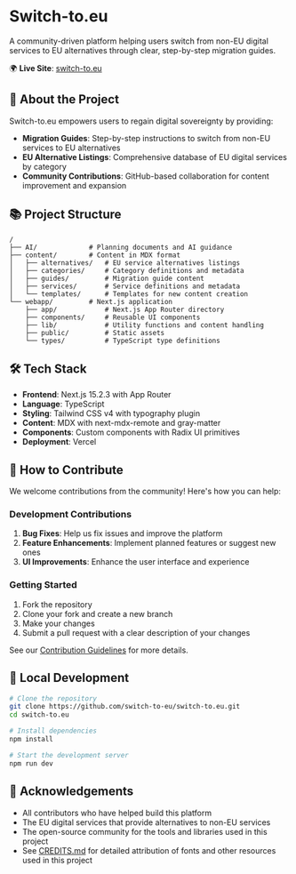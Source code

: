 # Switch-to.eu

A community-driven platform helping users switch from non-EU digital services to EU alternatives through clear, step-by-step migration guides.

🌍 **Live Site**: [switch-to.eu](https://switch-to.eu)

## 🚀 About the Project

Switch-to.eu empowers users to regain digital sovereignty by providing:

- **Migration Guides**: Step-by-step instructions to switch from non-EU services to EU alternatives
- **EU Alternative Listings**: Comprehensive database of EU digital services by category
- **Community Contributions**: GitHub-based collaboration for content improvement and expansion

## 📚 Project Structure

```
/
├── AI/             # Planning documents and AI guidance
├── content/        # Content in MDX format
│   ├── alternatives/   # EU service alternatives listings
│   ├── categories/     # Category definitions and metadata
│   ├── guides/         # Migration guide content
│   ├── services/       # Service definitions and metadata
│   └── templates/      # Templates for new content creation
└── webapp/         # Next.js application
    ├── app/            # Next.js App Router directory
    ├── components/     # Reusable UI components
    ├── lib/            # Utility functions and content handling
    ├── public/         # Static assets
    └── types/          # TypeScript type definitions
```

## 🛠️ Tech Stack

- **Frontend**: Next.js 15.2.3 with App Router
- **Language**: TypeScript
- **Styling**: Tailwind CSS v4 with typography plugin
- **Content**: MDX with next-mdx-remote and gray-matter
- **Components**: Custom components with Radix UI primitives
- **Deployment**: Vercel

## 🤝 How to Contribute

We welcome contributions from the community! Here's how you can help:


### Development Contributions

1. **Bug Fixes**: Help us fix issues and improve the platform
2. **Feature Enhancements**: Implement planned features or suggest new ones
3. **UI Improvements**: Enhance the user interface and experience

### Getting Started

1. Fork the repository
2. Clone your fork and create a new branch
3. Make your changes
4. Submit a pull request with a clear description of your changes

See our [Contribution Guidelines](./CONTRIBUTING.md) for more details.

## 🚀 Local Development

```bash
# Clone the repository
git clone https://github.com/switch-to-eu/switch-to.eu.git
cd switch-to.eu

# Install dependencies
npm install

# Start the development server
npm run dev
```

## 🙏 Acknowledgements

- All contributors who have helped build this platform
- The EU digital services that provide alternatives to non-EU services
- The open-source community for the tools and libraries used in this project
- See [CREDITS.md](./CREDITS.md) for detailed attribution of fonts and other resources used in this project